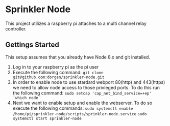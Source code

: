 # Sprinkler Node

This project utilizes a raspberry pi attaches to a multi channel relay controller.

## Gettings Started

This setup assumes that you already have Node 8.x and git installed.

1. Log in to your raspberry pi as the pi user
2. Execute the following command:
```git clone git@github.com:dorgan/sprinkler-node.git```
3. In order to enable node to use stardard webport 80(http) and 443(https) we need to allow node access to those privleged ports.  To do this run the following command:
```sudo setcap 'cap_net_bind_service=+ep' `which node` ```
4. Next we want to enable setup and enable the webserver.  To do so execute the following commands:
```sudo systemctl enable /home/pi/sprinkler-node/scripts/sprinkler-node.service```
```sudo systemctl start sprinkler-node```

